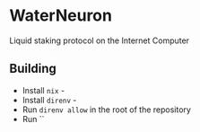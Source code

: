 # WaterNeuron
Liquid staking protocol on the Internet Computer

## Building

* Install `nix` -
* Install `direnv` -
* Run `direnv allow` in the root of the repository
* Run ``

